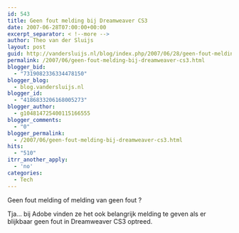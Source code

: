 ```yaml
---
id: 543
title: Geen fout melding bij Dreamweaver CS3
date: 2007-06-28T07:00:00+00:00
excerpt_separator: < !--more -->
author: Theo van der Sluijs
layout: post
guid: http://vandersluijs.nl/blog/index.php/2007/06/28/geen-fout-melding-bij-dreamweaver-cs3/
permalink: /2007/06/geen-fout-melding-bij-dreamweaver-cs3.html
blogger_bid:
  - "7319082336334478150"
blogger_blog:
  - blog.vandersluijs.nl
blogger_id:
  - "4186833206168005273"
blogger_author:
  - g104814725400115166555
blogger_comments:
  - "0"
blogger_permalink:
  - /2007/06/geen-fout-melding-bij-dreamweaver-cs3.html
hits:
  - "510"
itrr_another_apply:
  - 'no'
categories:
  - Tech
---
```

Geen fout melding of melding van geen fout ?

Tja… bij Adobe vinden ze het ook belangrijk melding te geven als er blijkbaar geen fout in Dreamweaver CS3 optreed.